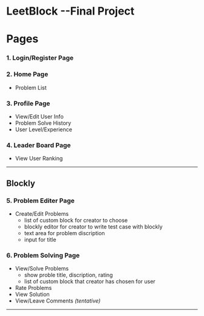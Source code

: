 # **LeetBlock --Final Project**
# Pages
### 1. Login/Register Page
### 2. Home Page
* Problem List
### 3. Profile Page
* View/Edit User Info
* Problem Solve History
* User Level/Experience
### 4. Leader Board Page
* View User Ranking
---
## Blockly
### 5. Problem Editer Page
* Create/Edit Problems
    * list of custom block for creator to choose
    * blockly editor for creator to write test case with blockly
    * text area for problem discription
    * input for title
### 6. Problem Solving Page
* View/Solve Problems
    * show proble title, discription, rating
    * list of custom block that creator has chosen for user
* Rate Problems
* View Solution
* View/Leave Comments *(tentative)*
---
